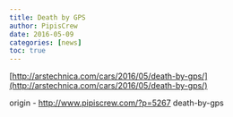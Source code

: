 ```yaml
---
title: Death by GPS
author: PipisCrew
date: 2016-05-09
categories: [news]
toc: true
---
```


[http://arstechnica.com/cars/2016/05/death-by-gps/](http://arstechnica.com/cars/2016/05/death-by-gps/)

origin - http://www.pipiscrew.com/?p=5267 death-by-gps